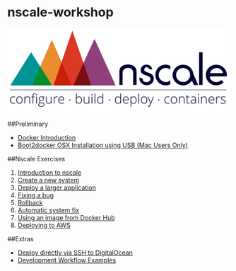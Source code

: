 nscale-workshop
===============

![image](./img/logo.png)

##Preliminary
- [Docker Introduction](./docker-intro.md)
- [Boot2docker OSX Installation using USB (Mac Users Only)](./nscale-workshop/blob/master/boot2docker-osx.md)

##Nscale Exercises
1. [Introduction to nscale](./master/1-nscale-intro.md)
2. [Create a new system](./2-create-a-system.md)
3. [Deploy a larger application](./3-deploy-larger-application.md)
4. [Fixing a bug](./4-config-&-logs.md)
5. [Rollback](./5-rollback.md)
6. [Automatic system fix](./6-system-fix.md)
7. [Using an image from Docker Hub](./7-using-docker.md)
8. [Deploying to AWS](./8-deploy-to-aws.md)

##Extras
- [Deploy directly via SSH to DigitalOcean](./direct-digitalocean.md)
- [Development Workflow Examples](./development-workflow.md)

[do-referral]: https://www.digitalocean.com/?refcode=c85081546a8e
